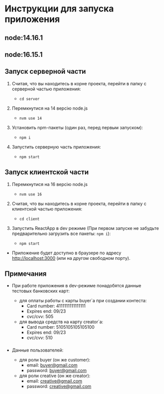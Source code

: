 # Инструкции для запуска приложения

## node:14.16.1
## node:16.15.1

## Запуск серверной части

1. Считая, что вы находитесь в корне проекта, перейти в папку с серверной частью приложения:

   - `cd server`

2. Перемкнутися на 14 версію node.js

   - `nvm use 14`   

3. Установить npm-пакеты (один раз, перед первым запуском):

   - `npm i`

4. Запустить серверную часть приложения:

   - `npm start`

## Запуск клиентской части

1. Перемкнутися на 16 версію node.js

   - `nvm use 16`

2. Считая, что вы находитесь в корне проекта, перейти в папку с клиентской частью приложения:

   - `cd client`

3. Запустить ReactApp в dev режиме (При первом запуске не забудьте предварительно загрузить все пакеты: `npm i`):

   - `npm start`

- Приложение будет доступно в браузере по адресу [http://localhost:3000](http://localhost:3000) (или на другом свободном порту).

## Примечания

- При работе приложения в dev-режиме понадобятся данные тестовых банковских карт:

  - для оплаты работы с карты buyer`а при создании контеста:
    - Card number: 4111111111111111
    - Expires end: 09/23
    - cvc/cvv: 505
  - для вывода средств на карту creator`а:
    - Card number: 5105105105105100
    - Expires end: 09/23
    - cvc/cvv: 510

###

- Данные пользователей:

  - для роли buyer (он же customer):
    - email: buyer@gmail.com
    - password: buyer@gmail.com
  - для роли creative (он же creator):
    - email: creative@gmail.com
    - password: creative@gmail.com

